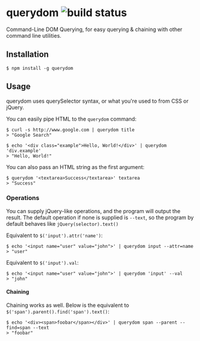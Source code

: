 # querydom ![build status](https://travis-ci.org/william-mcmillian/querydom.svg?branch=master")
Command-Line DOM Querying, for easy querying & chaining with other command line utilities. 

## Installation
    $ npm install -g querydom
    
## Usage
querydom uses querySelector syntax, or what you're used to from CSS or jQuery.

You can easily pipe HTML to the `querydom` command:

    $ curl -s http://www.google.com | querydom title
    > "Google Search"
    
    $ echo '<div class="example">Hello, World!</div>' | querydom 'div.example'
    > "Hello, World!" 

You can also pass an HTML string as the first argument:

    $ querydom '<textarea>Success</textarea>' textarea
    > "Success"
    
### Operations

You can supply jQuery-like operations, and the program will output the result. The default operation if none is supplied is `--text`, so the program by default behaves like `jQuery(selector).text()`

Equivalent to `$('input').attr('name')`:

    $ echo '<input name="user" value="john">' | querydom input --attr=name
    > "user"

Equivalent to `$('input').val`:

    $ echo '<input name="user" value="john">' | querydom 'input' --val
    > "john"

#### Chaining
Chaining works as well. Below is the equivalent to `$('span').parent().find('span').text()`:

    $ echo '<div><span>foobar</span></div>' | querydom span --parent --find=span --text
    > "foobar"
